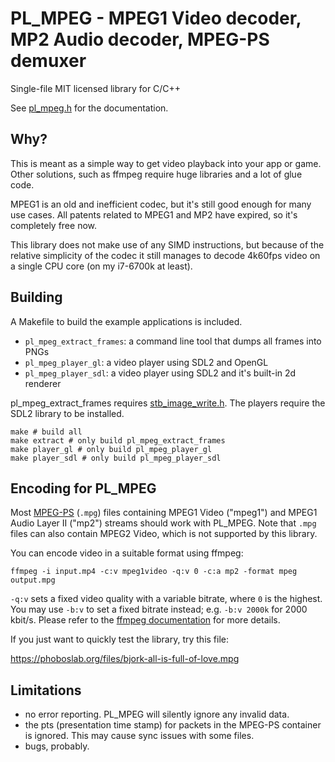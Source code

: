 # PL_MPEG - MPEG1 Video decoder, MP2 Audio decoder, MPEG-PS demuxer

Single-file MIT licensed library for C/C++

See [pl_mpeg.h](https://github.com/phoboslab/pl_mpeg/blob/master/pl_mpeg.h) for
the documentation.


## Why?

This is meant as a simple way to get video playback into your app or game. Other
solutions, such as ffmpeg require huge libraries and a lot of glue code.

MPEG1 is an old and inefficient codec, but it's still good enough for many use
cases. All patents related to MPEG1 and MP2 have expired, so it's completely
free now.

This library does not make use of any SIMD instructions, but because of
the relative simplicity of the codec it still manages to decode 4k60fps video
on a single CPU core (on my i7-6700k at least).


## Building

A Makefile to build the example applications is included. 

- `pl_mpeg_extract_frames`: a command line tool that dumps all frames into PNGs
- `pl_mpeg_player_gl`: a video player using SDL2 and OpenGL
- `pl_mpeg_player_sdl`: a video player using SDL2 and it's built-in 2d renderer

pl_mpeg_extract_frames requires [stb_image_write.h](https://github.com/nothings/stb/blob/master/stb_image_write.h). 
The players require the SDL2 library to be installed.

```shell
make # build all
make extract # only build pl_mpeg_extract_frames
make player_gl # only build pl_mpeg_player_gl
make player_sdl # only build pl_mpeg_player_sdl
```


## Encoding for PL_MPEG

Most [MPEG-PS](https://en.wikipedia.org/wiki/MPEG_program_stream) (`.mpg`) files
containing MPEG1 Video ("mpeg1") and MPEG1 Audio Layer II ("mp2") streams should
work with PL_MPEG. Note that `.mpg` files can also contain MPEG2 Video, which is
not supported by this library.

You can encode video in a suitable format using ffmpeg:

```
ffmpeg -i input.mp4 -c:v mpeg1video -q:v 0 -c:a mp2 -format mpeg output.mpg
```

`-q:v` sets a fixed video quality with a variable bitrate, where `0` is the 
highest. You may use `-b:v` to set a fixed bitrate instead; e.g. 
`-b:v 2000k` for 2000 kbit/s. Please refer to the 
[ffmpeg documentation](http://ffmpeg.org/ffmpeg.html#Options) for more details.

If you just want to quickly test the library, try this file:

https://phoboslab.org/files/bjork-all-is-full-of-love.mpg


## Limitations

- no error reporting. PL_MPEG will silently ignore any invalid data.
- the pts (presentation time stamp) for packets in the MPEG-PS container is
ignored. This may cause sync issues with some files.
- bugs, probably.
